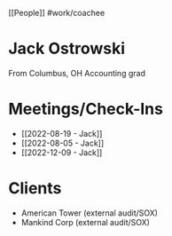 [[People]]
#work/coachee 

# Jack Ostrowski 
From Columbus, OH
Accounting grad

# Meetings/Check-Ins


- [[2022-08-19 - Jack]]
- [[2022-08-05 - Jack]]
- [[2022-12-09 - Jack]]

# Clients
- American Tower (external audit/SOX)
- Mankind Corp (external audit/SOX)




